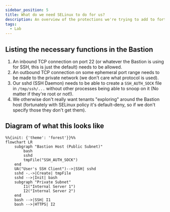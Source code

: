 ```yaml
---
sidebar_position: 5
title: What do we need SELinux to do for us?
description: An overview of the protections we're trying to add to fortify this bastion host.
tags:
  - Lab 
---
```


## Listing the necessary functions in the Bastion

1. An inbound TCP connection on port 22 (or whatever the Bastion is using for SSH, this is just the default) needs to be allowed.
2. An outbound TCP connection on some ephemeral port range needs to be made to the private network (we don't care what protocol is used).
3. Our sshd (SSH Daemon) needs to be able to create a `SSH_AUTH_SOCK` file in `/tmp/ssh/...` without other processes being able to snoop on it (No matter if they're root or not!).
4. We otherwise don't really want tenants "exploring" around the Bastion host (fortunately with SELinux policy it's default-deny, so if we don't specify those they don't get them).

## Diagram of what this looks like

```mermaid
%%{init: {'theme': 'forest'}}%%
flowchart LR
    subgraph "Bastion Host (Public Subnet)"
        bash
        sshd
        tmpFile("SSH_AUTH_SOCK")
    end
    UA("User's SSH Client")-->|SSH| sshd
    sshd -.->|Create| tmpFile
    sshd -->|Init| bash
    subgraph "Private Subnet"
        I1("Internal Server 1")
        I2("Internal Server 2")
    end
    bash -->|SSH| I1
    bash -->|HTTPS| I2
```